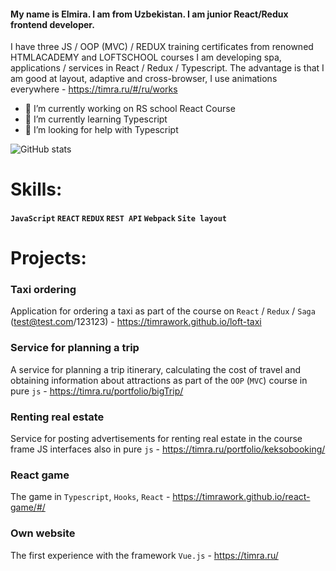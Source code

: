 #### My name is Elmira. I am from Uzbekistan. I am junior React/Redux frontend developer.

I have three JS / OOP (MVC) / REDUX training certificates from renowned HTMLACADEMY and LOFTSCHOOL courses
I am developing spa, applications / services in React / Redux / Typescript.
The advantage is that I am good at layout, adaptive and cross-browser, I use animations everywhere - https://timra.ru/#/ru/works

- 🔭 I’m currently working on RS school React Course 
- 🌱 I’m currently learning Typescript 
- 🤔 I’m looking for help with Typescript 

![GitHub stats](https://github-readme-stats.vercel.app/api?username=TimraWork&hide=stars,issues,contribs&show_icons=true&theme=slateorange&count_private=true) 


# Skills:
#### `JavaScript` `REACT` `REDUX` `REST API` `Webpack` `Site layout`

# Projects:

### Taxi ordering 
Application for ordering a taxi as part of the course on `React` / `Redux` / `Saga` (test@test.com/123123) - https://timrawork.github.io/loft-taxi

### Service for planning a trip
A service for planning a trip itinerary, calculating the cost of travel and obtaining information about attractions as part of the `OOP` (`MVC`) course in pure `js` - https://timra.ru/portfolio/bigTrip/

### Renting real estate
Service for posting advertisements for renting real estate in the course frame JS interfaces also in pure `js` - https://timra.ru/portfolio/keksobooking/

### React game
The game in `Typescript`, `Hooks`, `React`  - https://timrawork.github.io/react-game/#/

### Own website
The first experience with the framework `Vue.js` - https://timra.ru/
